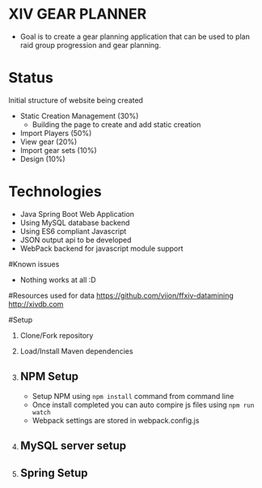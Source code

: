 # XIV GEAR PLANNER

- Goal is to create a gear planning application that can be used to plan raid group progression and gear planning.

# Status
 
Initial structure of website being created

- Static Creation Management (30%)
    * Building the page to create and add static creation 
- Import Players (50%)
- View gear (20%)
- Import gear sets (10%)
- Design (10%)


# Technologies

- Java Spring Boot Web Application
- Using MySQL database backend
- Using ES6 compliant Javascript
- JSON output api to be developed
- WebPack backend for javascript module support

#Known issues

- Nothing works at all :D

#Resources used for data 
https://github.com/viion/ffxiv-datamining
http://xivdb.com


#Setup

1. Clone/Fork repository 
2. Load/Install Maven dependencies
4. NPM Setup
    - 
    - Setup NPM using `npm install` command from command line
    - Once install completed you can auto compire js files using `npm run watch`
    - Webpack settings are stored in webpack.config.js
    
5. MySQL server setup
    -
    
6. Spring Setup
    -
    